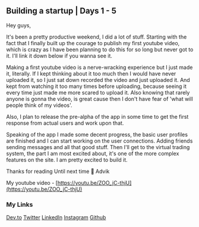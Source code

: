 ## Building a startup | Days 1 - 5

Hey guys,

It's been a pretty productive weekend, I did a lot of stuff.
Starting with the fact that I finally built up the courage to publish my first youtube video, which is crazy as I have been planning to do this for so long but never got to it. I'll link it down below if you wanna see it.

Making a first youtube video is a nerve-wracking experience but I just made it, literally. If I kept thinking about it too much then I would have never uploaded it, so I just sat down recorded the video and just uploaded it. And kept from watching it too many times before uploading, because seeing it every time just made me more scared to upload it. Also knowing that rarely anyone is gonna the video, is great cause then I don't have fear of 'what will people think of my videos'.

Also, I plan to release the pre-alpha of the app in some time to get the first response from actual users and work upon that.

Speaking of the app I made some decent progress, the basic user profiles are finished and I can start working on the user connections. Adding friends sending messages and all that good stuff. Then I'll get to the virtual trading system, the part I am most excited about, it's one of the more complex features on the site. I am pretty excited to build it.

Thanks for reading
Until next time 👋
Advik

My youtube video - [https://youtu.be/ZOO_jC-thjU](https://youtu.be/ZOO_jC-thjU)

### My Links
[Dev.to](https://dev.to/advikguptadev)
[Twitter](https://twitter.com/Advik_Gupta69)
[LinkedIn](https://www.linkedin.com/in/advik-gupta/)
[Instagram](https://www.instagram.com/advikguptadev/)
[Github](https://github.com/Advik-Gupta)



